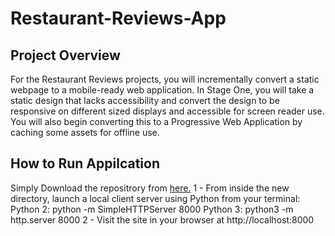 # Restaurant-Reviews-App

## Project Overview

For the Restaurant Reviews projects, you will incrementally convert a static webpage to a mobile-ready web application. In Stage One, you will take a static design that lacks accessibility and convert the design to be responsive on different sized displays and accessible for screen reader use. You will also begin converting this to a Progressive Web Application by caching some assets for offline use.

##  How to Run Appilcation

Simply Download the repositrory from <a href="https://github.com/ahmed-saber-omar/Restaurant-Reviews-App">here.</a>
1 - From inside the new directory, launch a local client server using Python from your terminal:
  Python 2: python -m SimpleHTTPServer 8000 
  Python 3: python3 -m http.server 8000
2 - Visit the site in your browser at http://localhost:8000
